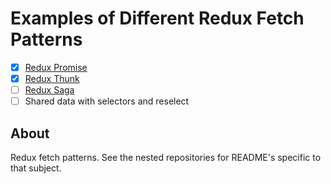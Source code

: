 # Examples of Different Redux Fetch Patterns

- [x] [Redux Promise][0]
- [x] [Redux Thunk][1]
- [ ] [Redux Saga][2]
- [ ] Shared data with selectors and reselect

## About

Redux fetch patterns. See the nested repositories for README's specific to that subject.

[0]: [https://github.com/JonnyPickard/redux-fetch-examples/tree/master/redux-promise-example]
[1]: [https://github.com/JonnyPickard/redux-fetch-examples/tree/master/redux-thunk-example]
[2]: [https://github.com/JonnyPickard/redux-fetch-examples/tree/master/redux-saga-example]